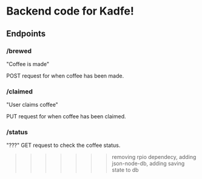 # Backend code for Kadfe!

## Endpoints


### /brewed
"Coffee is made"

POST request for when coffee has been made.


### /claimed
"User claims coffee"

PUT request for when coffee has been claimed.


### /status
"???"
GET request to check the coffee status.
>>>>>>> removing rpio dependecy, adding json-node-db, adding saving state to db
